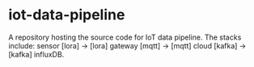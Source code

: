 # iot-data-pipeline
A repository hosting the source code for IoT data pipeline. The stacks include: sensor [lora] -> [lora] gateway [mqtt] -> [mqtt] cloud [kafka] -> [kafka] influxDB.
